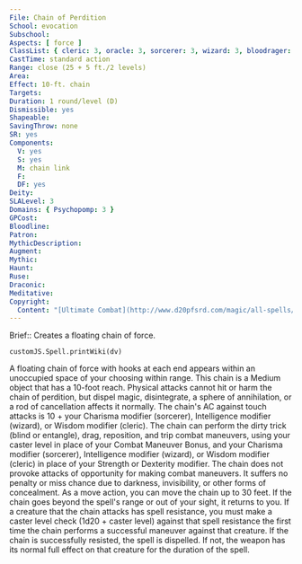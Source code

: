 ```yaml
---
File: Chain of Perdition
School: evocation
Subschool: 
Aspects: [ force ]
ClassList: { cleric: 3, oracle: 3, sorcerer: 3, wizard: 3, bloodrager: 3, psychic: 3 }
CastTime: standard action
Range: close (25 + 5 ft./2 levels)
Area: 
Effect: 10-ft. chain
Targets: 
Duration: 1 round/level (D)
Dismissible: yes
Shapeable: 
SavingThrow: none
SR: yes
Components:
  V: yes
  S: yes
  M: chain link
  F: 
  DF: yes
Deity: 
SLALevel: 3
Domains: { Psychopomp: 3 }
GPCost: 
Bloodline: 
Patron: 
MythicDescription: 
Augment: 
Mythic: 
Haunt: 
Ruse: 
Draconic: 
Meditative: 
Copyright:
  Content: "[Ultimate Combat](http://www.d20pfsrd.com/magic/all-spells/c/chain-of-perdition)"
---
```

Brief:: Creates a floating chain of force.

```dataviewjs
customJS.Spell.printWiki(dv)
```

A floating chain of force with hooks at each end appears within an unoccupied space of your choosing within range. This chain is a Medium object that has a 10-foot reach. Physical attacks cannot hit or harm the chain of perdition, but dispel magic, disintegrate, a sphere of annihilation, or a rod of cancellation affects it normally. The chain's AC against touch attacks is 10 + your Charisma modifier (sorcerer), Intelligence modifier (wizard), or Wisdom modifier (cleric).  The chain can perform the dirty trick (blind or entangle), drag, reposition, and trip combat maneuvers, using your caster level in place of your Combat Maneuver Bonus, and your Charisma modifier (sorcerer), Intelligence modifier (wizard), or Wisdom modifier (cleric) in place of your Strength or Dexterity modifier. The chain does not provoke attacks of opportunity for making combat maneuvers. It suffers no penalty or miss chance due to darkness, invisibility, or other forms of concealment.  As a move action, you can move the chain up to 30 feet. If the chain goes beyond the spell's range or out of your sight, it returns to you.  If a creature that the chain attacks has spell resistance, you must make a caster level check (1d20 + caster level) against that spell resistance the first time the chain performs a successful maneuver against that creature. If the chain is successfully resisted, the spell is dispelled. If not, the weapon has its normal full effect on that creature for the duration of the spell.

